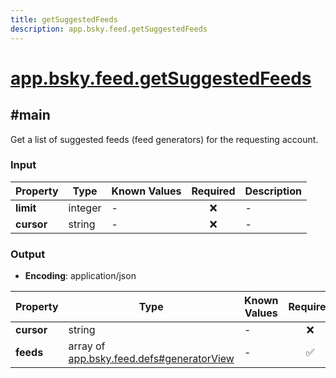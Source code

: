 ```yaml
---
title: getSuggestedFeeds
description: app.bsky.feed.getSuggestedFeeds
---
```


# [app.bsky.feed.getSuggestedFeeds](https://github.com/myConsciousness/atproto.dart/blob/main/lexicons/app/bsky/feed/getSuggestedFeeds.json)

## #main

Get a list of suggested feeds (feed generators) for the requesting account.

### Input

| Property | Type | Known Values | Required | Description |
| --- | --- | --- | :---: | --- |
| **limit** | integer | - | ❌ | - |
| **cursor** | string | - | ❌ | - |

### Output

- **Encoding**: application/json

| Property | Type | Known Values | Required | Description |
| --- | --- | --- | :---: | --- |
| **cursor** | string | - | ❌ | - |
| **feeds** | array of [app.bsky.feed.defs#generatorView](../../../../lexicons/app/bsky/feed/defs.md#generatorview) | - | ✅ | - |
